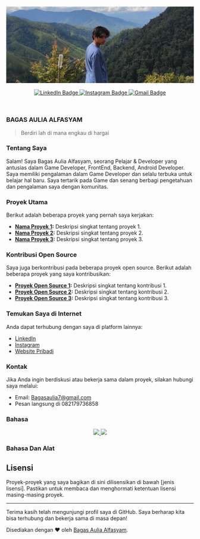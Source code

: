 ![Game Developer](https://github.com/BagasAuliaAlfasyam/BagasAuliaAlfasyam/blob/main/aowkoawk.jpg)

<p align="center">
  <a href="https://www.linkedin.com/in/bagasauliaalfasyam/">
    <img src="https://img.shields.io/badge/LinkedIn-808080?style=for-the-badge&logo=linkedin&logoColor=white" alt="LinkedIn Badge"/>
  </a>
  <a href="https://www.instagram.com/___agas_/">
    <img src="https://img.shields.io/badge/Instagram-808080?style=for-the-badge&logo=instagram&logoColor=white" alt="Instagram Badge"/>
  </a>
  <a href="https://mail.google.com/mail/u/0/?fs=1&to=Bagasaulia7@gmail.com&tf=cm">
    <img src="https://img.shields.io/badge/Bagasaulia7@gmail.com-808080?style=for-the-badge&logo=gmail&logoColor=white" alt="Gmail Badge"/>
  </a>
</p>
<p align="center"><img src="https://komarev.com/ghpvc/?username=BagasAuliaAlfasyam&style=flat-square&color=blue" alt=""/></p>

### BAGAS AULIA ALFASYAM

> Berdiri lah di mana engkau di hargai

### Tentang Saya

Salam! Saya Bagas Aulia Alfasyam, seorang Pelajar & Developer yang antusias dalam Game Developer, FrontEnd, Backend, Android Developer. Saya memiliki pengalaman dalam Game Developer dan selalu terbuka untuk belajar hal baru. Saya tertarik pada Game dan senang berbagi pengetahuan dan pengalaman saya dengan komunitas.

### Proyek Utama

Berikut adalah beberapa proyek yang pernah saya kerjakan:

- **[Nama Proyek 1](link-proyek1):** Deskripsi singkat tentang proyek 1.
- **[Nama Proyek 2](link-proyek2):** Deskripsi singkat tentang proyek 2.
- **[Nama Proyek 3](link-proyek3):** Deskripsi singkat tentang proyek 3.

### Kontribusi Open Source

Saya juga berkontribusi pada beberapa proyek open source. Berikut adalah beberapa proyek yang saya kontribusikan:

- **[Proyek Open Source 1](link-proyek1):** Deskripsi singkat tentang kontribusi 1.
- **[Proyek Open Source 2](link-proyek2):** Deskripsi singkat tentang kontribusi 2.
- **[Proyek Open Source 3](link-proyek3):** Deskripsi singkat tentang kontribusi 3.

### Temukan Saya di Internet

Anda dapat terhubung dengan saya di platform lainnya:

- [LinkedIn](https://www.linkedin.com/in/bagasauliaalfasyam/)
- [Instagram](https://www.instagram.com/___agas_/)
- [Website Pribadi](BagasAuliaAlfasyam.github.io/portofolio)

### Kontak

Jika Anda ingin berdiskusi atau bekerja sama dalam proyek, silakan hubungi saya melalui:

- Email: Bagasaulia7@gmail.com
- Pesan langsung di 082179736858

### Bahasa

<p align="center">
  <a href="https://github.com/BagasAuliaAlfasyam">
    <img height="180em" src="https://github-readme-stats-eight-theta.vercel.app/api?username=BagasAuliaAlfasyam&show_icons=true&theme=algolia&include_all_commits=true&count_private=true"/>
    <img height="180em" src="https://github-readme-stats-eight-theta.vercel.app/api/top-langs/?username=BagasAuliaAlfasyam&layout=compact&langs_count8=&theme=algolia"/>
  </a>
</p>

### Bahasa Dan Alat

## Lisensi

Proyek-proyek yang saya bagikan di sini dilisensikan di bawah [jenis lisensi]. Pastikan untuk membaca dan menghormati ketentuan lisensi masing-masing proyek.

---
Terima kasih telah mengunjungi profil saya di GitHub. Saya berharap kita bisa terhubung dan bekerja sama di masa depan!

Disediakan dengan ❤️ oleh [Bagas Aulia Alfasyam](https://github.com/BagasAuliaAlfasyam).
